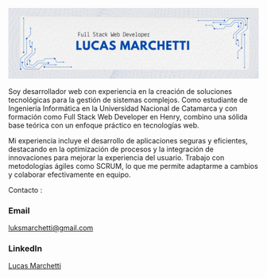 

![Full Stack Developer](https://github.com/LucasMarchetti/LucasMarchetti/blob/main/banner.png)

Soy desarrollador web con experiencia en la creación de soluciones tecnológicas para la gestión de sistemas complejos. Como estudiante de Ingeniería Informática en la Universidad Nacional de Catamarca y con formación como Full Stack Web Developer en Henry, combino una sólida base teórica con un enfoque práctico en tecnologías web.

Mi experiencia incluye el desarrollo de aplicaciones seguras y eficientes, destacando en la optimización de procesos y la integración de innovaciones para mejorar la experiencia del usuario. Trabajo con metodologías ágiles como SCRUM, lo que me permite adaptarme a cambios y colaborar efectivamente en equipo.

Contacto :
### Email 
luksmarchetti@gmail.com

### LinkedIn

[Lucas Marchetti](https://www.linkedin.com/in/marchetti-lucas/)


